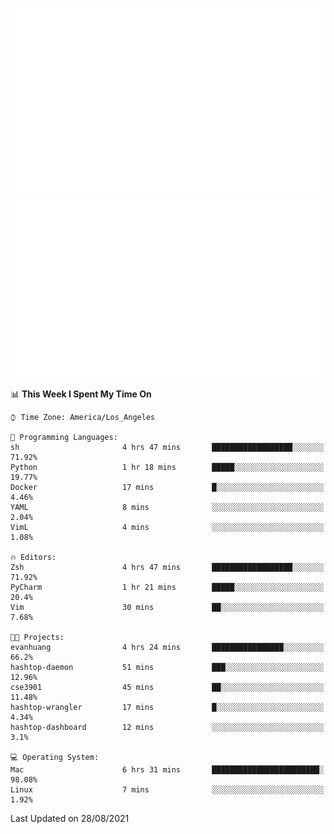 <a href="https://github.com/jstrieb/github-stats">
 
![](https://github.com/evanhuang117/github-stats/blob/master/generated/overview.svg)
![](https://github.com/evanhuang117/github-stats/blob/master/generated/languages.svg)

</a>

<!--START_SECTION:waka-->
📊 **This Week I Spent My Time On** 

```text
⌚︎ Time Zone: America/Los_Angeles

💬 Programming Languages: 
sh                       4 hrs 47 mins       ██████████████████░░░░░░░   71.92% 
Python                   1 hr 18 mins        █████░░░░░░░░░░░░░░░░░░░░   19.77% 
Docker                   17 mins             █░░░░░░░░░░░░░░░░░░░░░░░░   4.46% 
YAML                     8 mins              ░░░░░░░░░░░░░░░░░░░░░░░░░   2.04% 
VimL                     4 mins              ░░░░░░░░░░░░░░░░░░░░░░░░░   1.08%

🔥 Editors: 
Zsh                      4 hrs 47 mins       ██████████████████░░░░░░░   71.92% 
PyCharm                  1 hr 21 mins        █████░░░░░░░░░░░░░░░░░░░░   20.4% 
Vim                      30 mins             ██░░░░░░░░░░░░░░░░░░░░░░░   7.68%

🐱‍💻 Projects: 
evanhuang                4 hrs 24 mins       ████████████████░░░░░░░░░   66.2% 
hashtop-daemon           51 mins             ███░░░░░░░░░░░░░░░░░░░░░░   12.96% 
cse3901                  45 mins             ██░░░░░░░░░░░░░░░░░░░░░░░   11.48% 
hashtop-wrangler         17 mins             █░░░░░░░░░░░░░░░░░░░░░░░░   4.34% 
hashtop-dashboard        12 mins             ░░░░░░░░░░░░░░░░░░░░░░░░░   3.1%

💻 Operating System: 
Mac                      6 hrs 31 mins       ████████████████████████░   98.08% 
Linux                    7 mins              ░░░░░░░░░░░░░░░░░░░░░░░░░   1.92%

```


 Last Updated on 28/08/2021
<!--END_SECTION:waka-->
